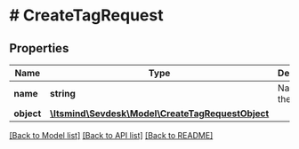 # # CreateTagRequest

## Properties

Name | Type | Description | Notes
------------ | ------------- | ------------- | -------------
**name** | **string** | Name of the tag | [optional]
**object** | [**\Itsmind\Sevdesk\Model\CreateTagRequestObject**](CreateTagRequestObject.md) |  |

[[Back to Model list]](../../README.md#models) [[Back to API list]](../../README.md#endpoints) [[Back to README]](../../README.md)
